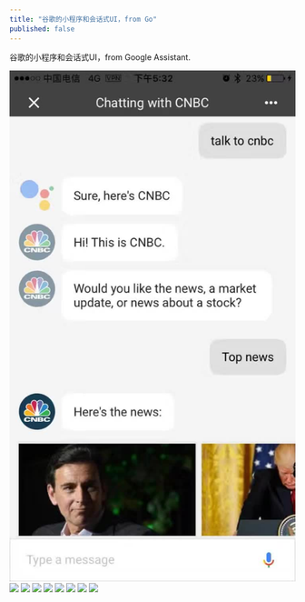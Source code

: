 ```yaml
---
title: "谷歌的小程序和会话式UI，from Go"
published: false
---
```

谷歌的小程序和会话式UI，from Google Assistant.

![](./1.jpg)
![](./2.jpg)
![](./3.jpg)
![](./4.jpg)
![](./5.jpg)
![](./6.jpg)
![](./7.jpg)
![](./8.jpg)
![](./9.jpg)
